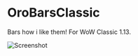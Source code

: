 # OroBarsClassic
Bars how i like them!
For WoW Classic 1.13.

![Screenshot](https://imgur.com/download/fXI7yd9/)
